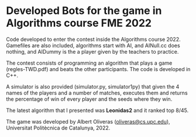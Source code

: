 # Developed Bots for the game in Algorithms course FME 2022

Code developed to enter the contest inside the Algorithms course 2022. Gamefiles are also included, algorithms start with AI, and AINull.cc does nothing, and AIDummy is the a player given by the teachers to practice.

The contest consists of programming an algorithm that plays a game (regles-TWD.pdf) and beats the other participants. The code is developed in C++.

A simulator is also provided (simulator.py, simulator1py) that given the 4 names of the players and a number of matches, executes them and returns the percentage of win of every player and the seeds where they win.

The latest algorithm that I presented was __Leonidas2__ and it ranked top 8/45.

The game was developed by Albert Oliveras (oliveras@cs.upc.edu), Universitat Politècnica de Catalunya, 2022.
